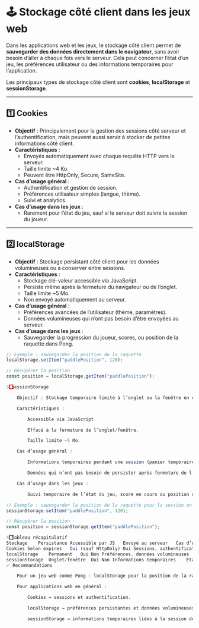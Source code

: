 # 🕹️ Stockage côté client dans les jeux web

Dans les applications web et les jeux, le stockage côté client permet de **sauvegarder des données directement dans le navigateur**, sans avoir besoin d’aller à chaque fois vers le serveur. Cela peut concerner l’état d’un jeu, les préférences utilisateur ou des informations temporaires pour l’application.

Les principaux types de stockage côté client sont **cookies**, **localStorage** et **sessionStorage**.

---

## 1️⃣ Cookies

- **Objectif** : Principalement pour la gestion des sessions côté serveur et l’authentification, mais peuvent aussi servir à stocker de petites informations côté client.
- **Caractéristiques** :
  - Envoyés automatiquement avec chaque requête HTTP vers le serveur.
  - Taille limite ~4 Ko.
  - Peuvent être HttpOnly, Secure, SameSite.
- **Cas d’usage général** :
  - Authentification et gestion de session.
  - Préférences utilisateur simples (langue, thème).
  - Suivi et analytics.
- **Cas d’usage dans les jeux** :
  - Rarement pour l’état du jeu, sauf si le serveur doit suivre la session du joueur.

---

## 2️⃣ localStorage

- **Objectif** : Stockage persistant côté client pour les données volumineuses ou à conserver entre sessions.
- **Caractéristiques** :
  - Stockage clé-valeur accessible via JavaScript.
  - Persiste même après la fermeture du navigateur ou de l’onglet.
  - Taille limite ~5 Mo.
  - Non envoyé automatiquement au serveur.
- **Cas d’usage général** :
  - Préférences avancées de l’utilisateur (thème, paramètres).
  - Données volumineuses qui n’ont pas besoin d’être envoyées au serveur.
- **Cas d’usage dans les jeux** :
  - Sauvegarder la progression du joueur, scores, ou position de la raquette dans Pong.

```js
// Exemple : sauvegarder la position de la raquette
localStorage.setItem("paddlePosition", 120);

// Récupérer la position
const position = localStorage.getItem("paddlePosition");

3️⃣ sessionStorage

    Objectif : Stockage temporaire limité à l’onglet ou la fenêtre en cours.

    Caractéristiques :

        Accessible via JavaScript.

        Effacé à la fermeture de l’onglet/fenêtre.

        Taille limite ~5 Mo.

    Cas d’usage général :

        Informations temporaires pendant une session (panier temporaire, formulaire en cours).

        Données qui n’ont pas besoin de persister après fermeture de l’onglet.

    Cas d’usage dans les jeux :

        Suivi temporaire de l’état du jeu, score en cours ou position d’objets pour la session actuelle.

// Exemple : sauvegarder la position de la raquette pour la session en cours
sessionStorage.setItem("paddlePosition", 120);

// Récupérer la position
const position = sessionStorage.getItem("paddlePosition");

4️⃣ Tableau récapitulatif
Stockage	Persistance	Accessible par JS	Envoyé au serveur	Cas d’usage général	Cas d’usage dans les jeux
Cookies	Selon expires	Oui (sauf HttpOnly)	Oui	Sessions, authentification, suivi	Rare, suivi de session côté serveur
localStorage	Permanent	Oui	Non	Préférences, données volumineuses	Progression joueur, état du jeu entre sessions
sessionStorage	Onglet/fenêtre	Oui	Non	Informations temporaires	État temporaire du jeu pendant la session
✅ Recommandations

    Pour un jeu web comme Pong : localStorage pour la position de la raquette et l’état persistant, sessionStorage pour l’état temporaire.

    Pour applications web en général :

        Cookies → sessions et authentification.

        localStorage → préférences persistantes et données volumineuses côté client.

        sessionStorage → informations temporaires liées à la session de l’utilisateur.
